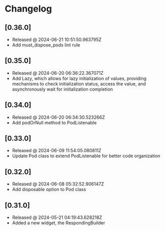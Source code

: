 # Changelog

## [0.36.0]

- Released @ 2024-06-21 10:51:50.963795Z
- Add must_dispose_pods lint rule

## [0.35.0]

- Released @ 2024-06-20 06:36:22.367071Z
- Add Lazy, which allows for lazy initialization of values, providing mechanisms to check initialization status, access the value, and asynchronously wait for initialization completion

## [0.34.0]

- Released @ 2024-06-20 06:34:30.523266Z
- Add podOrNull method to PodListenable

## [0.33.0]

- Released @ 2024-06-09 11:54:05.080811Z
- Update Pod class to extend PodListenable for better code organization

## [0.32.0]

- Released @ 2024-06-08 05:32:52.906147Z
- Add disposable option to Pod class

## [0.31.0]

- Released @ 2024-05-21 04:19:43.628218Z
- Added a new widget, the RespondingBuilder
